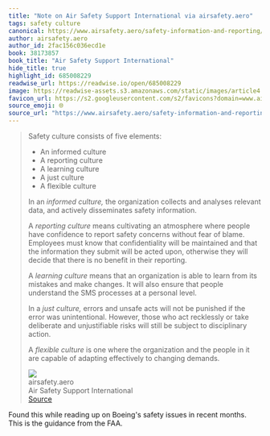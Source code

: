 ```yaml
---
title: "Note on Air Safety Support International via airsafety.aero"
tags: safety culture
canonical: https://www.airsafety.aero/safety-information-and-reporting/safety-management-systems/safety-culture
author: airsafety.aero
author_id: 2fac156c036ecd1e
book: 38173857
book_title: "Air Safety Support International"
hide_title: true
highlight_id: 685008229
readwise_url: https://readwise.io/open/685008229
image: https://readwise-assets.s3.amazonaws.com/static/images/article4.6bc1851654a0.png
favicon_url: https://s2.googleusercontent.com/s2/favicons?domain=www.airsafety.aero
source_emoji: 🌐
source_url: "https://www.airsafety.aero/safety-information-and-reporting/safety-management-systems/safety-culture#:~:text=Safety%20culture%20consists,to%20changing%20demands."
---
```


> Safety culture consists of five elements:
> - An informed culture
> - A reporting culture
> - A learning culture
> - A just culture
> - A flexible culture
> 
> In an *informed culture,* the organization collects and analyses relevant data, and actively disseminates safety information.
> 
> A *reporting culture* means cultivating an atmosphere where people have confidence to report safety concerns without fear of blame. Employees must know that confidentiality will be maintained and that the information they submit will be acted upon, otherwise they will decide that there is no benefit in their reporting.
> 
> A *learning culture* means that an organization is able to learn from its mistakes and make changes. It will also ensure that people understand the SMS processes at a personal level.
> 
> In a *just culture,* errors and unsafe acts will not be punished if the error was unintentional. However, those who act recklessly or take deliberate and unjustifiable risks will still be subject to disciplinary action.
> 
> A *flexible culture* is one where the organization and the people in it are capable of adapting effectively to changing demands.
> <div class="quoteback-footer"><div class="quoteback-avatar"><img class="mini-favicon" src="https://s2.googleusercontent.com/s2/favicons?domain=www.airsafety.aero"></div><div class="quoteback-metadata"><div class="metadata-inner"><span style="display:none">FROM:</span><div aria-label="airsafety.aero" class="quoteback-author"> airsafety.aero</div><div aria-label="Air Safety Support International" class="quoteback-title"> Air Safety Support International</div></div></div><div class="quoteback-backlink"><a target="_blank" aria-label="go to the full text of this quotation" rel="noopener" href="https://www.airsafety.aero/safety-information-and-reporting/safety-management-systems/safety-culture#:~:text=Safety%20culture%20consists,to%20changing%20demands." class="quoteback-arrow"> Source</a></div></div>

Found this while reading up on Boeing's safety issues in recent months. This is the guidance from the FAA.